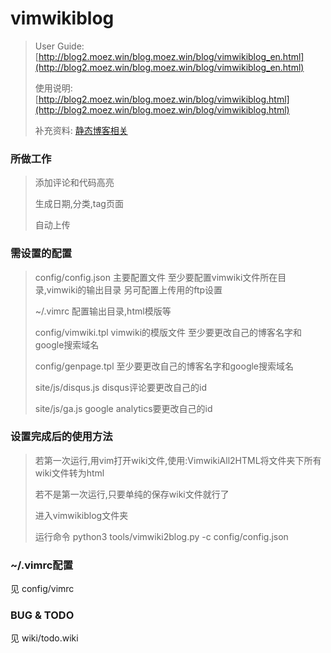 vimwikiblog
=========

> User Guide: [http://blog2.moez.win/blog.moez.win/blog/vimwikiblog_en.html](http://blog2.moez.win/blog.moez.win/blog/vimwikiblog_en.html)
>
> 使用说明: [http://blog2.moez.win/blog.moez.win/blog/vimwikiblog.html](http://blog2.moez.win/blog.moez.win/blog/vimwikiblog.html)
>
> 补充资料: [静态博客相关](http://blog2.moez.win/blog.moez.win/blog/static_blog.html)

### 所做工作
> 添加评论和代码高亮
>
> 生成日期,分类,tag页面
>
> 自动上传

### 需设置的配置
> config/config.json 主要配置文件 至少要配置vimwiki文件所在目录,vimwiki的输出目录 另可配置上传用的ftp设置
>
> ~/.vimrc 配置输出目录,html模版等
>
> config/vimwiki.tpl vimwiki的模版文件 至少要更改自己的博客名字和google搜索域名
>
> config/genpage.tpl 至少要更改自己的博客名字和google搜索域名
>
> site/js/disqus.js disqus评论要更改自己的id
>
> site/js/ga.js google analytics要更改自己的id

### 设置完成后的使用方法
> 若第一次运行,用vim打开wiki文件,使用:VimwikiAll2HTML将文件夹下所有wiki文件转为html
>
> 若不是第一次运行,只要单纯的保存wiki文件就行了
>
> 进入vimwikiblog文件夹
>
> 运行命令 python3 tools/vimwiki2blog.py -c config/config.json

### ~/.vimrc配置
见 config/vimrc

### BUG & TODO
见 wiki/todo.wiki
